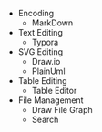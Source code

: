 - Encoding
  - MarkDown
- Text Editing
  - Typora
- SVG Editing
  - Draw.io
  - PlainUml
- Table Editing
  - Table Editor
- File Management
  - Draw File Graph
  - Search